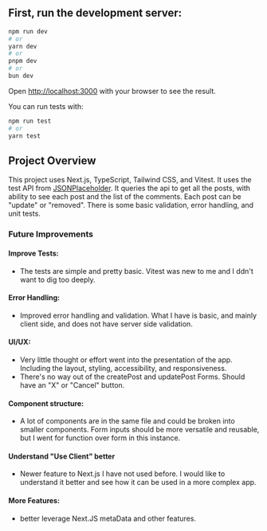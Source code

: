 ## First, run the development server:

```bash
npm run dev
# or
yarn dev
# or
pnpm dev
# or
bun dev
```

Open [http://localhost:3000](http://localhost:3000) with your browser to see the result.

You can run tests with:

```bash
npm run test
# or
yarn test
```

## Project Overview

This project uses Next.js, TypeScript, Tailwind CSS, and Vitest. It uses the test API from [JSONPlaceholder](https://jsonplaceholder.typicode.com/). It queries the api to get all the posts, with ability to see each post and the list of the comments. Each post can be "update" or "removed". There is some basic validation, error handling, and unit tests.

### Future Improvements

#### Improve Tests:

- The tests are simple and pretty basic. Vitest was new to me and I ddn't want to dig too deeply.

#### Error Handling:

- Improved error handling and validation. What I have is basic, and mainly client side, and does not have server side validation.

#### UI/UX:

- Very little thought or effort went into the presentation of the app. Including the layout, styling, accessibility, and responsiveness.
- There's no way out of the createPost and updatePost Forms. Should have an "X" or "Cancel" button.

#### Component structure:

- A lot of components are in the same file and could be broken into smaller components. Form inputs should be more versatile and reusable, but I went for function over form in this instance.

#### Understand "Use Client" better

- Newer feature to Next.js I have not used before. I would like to understand it better and see how it can be used in a more complex app.

#### More Features:

- better leverage Next.JS metaData and other features.
